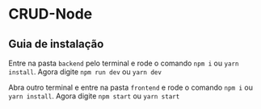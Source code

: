 # CRUD-Node

## Guia de instalação

Entre na pasta `backend` pelo terminal e rode o comando `npm i` ou `yarn install`.
Agora digite `npm run dev` ou `yarn dev`

Abra outro terminal e entre na pasta `frontend` e rode o comando `npm i` ou `yarn install`.
Agora digite `npm start` ou `yarn start`
